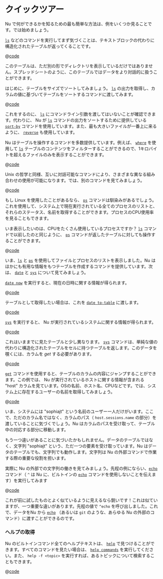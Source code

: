 # クイックツアー

Nu で何ができるかを知るための最も簡単な方法は、例をいくつか見ることです。では始めましょう。

[`ls`](/commands/docs/ls.md) などのコマンドを実行してまず気づくことは、テキストブロックの代わりに構造化されたテーブルが返ってくることです。

@[code](@snippets/introduction/ls_example.sh)

このテーブルは、ただ別の形でディレクトリを表示しているだけではありません。スプレッドシートのように、このテーブルではデータをより対話的に扱うことができます。

はじめに、テーブルをサイズでソートしてみましょう。 [`ls`](/commands/docs/ls.md) の出力を取得し、カラムの値に基づいてテーブルをソートするコマンドに渡してみます。

@[code](@snippets/introduction/ls_sort_by_reverse_example.sh)

これをするのに、 [`ls`](/commands/docs/ls.md) にコマンドライン引数を渡してはいないことが確認できます。代わりに、 Nu が [`ls`](/commands/docs/ls.md) コマンドの出力をソートするために提供している [`sort-by`](/commands/docs/sort-by.md) コマンドを使用しています。また、最も大きいファイルが一番上に来るように、 [`reverse`](/commands/docs/reverse.md) も使用しています。

Nu はテーブルを操作するコマンドを多数提供しています。例えば、 [`where`](/commands/docs/where.md) を使用して [`ls`](/commands/docs/ls.md) テーブルのコンテンツをフィルターすることができるので、1キロバイトを超えるファイルのみを表示することができます。

@[code](@snippets/introduction/ls_where_example.sh)

Unix の哲学と同様、互いに対話可能なコマンドにより、さまざまな異なる組み合わせの使用が可能になります。では、別のコマンドを見てみましょう。

@[code](@snippets/introduction/ps_example.sh)

もし Linux を使用したことがあるなら、 [`ps`](/commands/docs/ps.md) コマンドは馴染みがあるでしょう。これを使用して、システム上で現在実行されている全てのプロセスのリストと、それらのステータス、名前を取得することができます。プロセスのCPU使用率を見ることもできます。

いま表示したいのは、CPUをたくさん使用しているプロセスですか？ [`ls`](/commands/docs/ls.md) コマンドで以前したのと同じように、 [`ps`](/commands/docs/ps.md) コマンドが返したテーブルに対しても操作することができます。

@[code](@snippets/introduction/ps_where_example.sh)

いま、[`ls`](/commands/docs/ls.md) と [`ps`](/commands/docs/ps.md) を使用してファイルとプロセスのリストを表示しました。Nu はほかにも有用な情報をもつテーブルを作成するコマンドを提供しています。次は、 [`date`](/commands/docs/date.md) と [`sys`](/commands/docs/sys.md) について見てみましょう。

[`date now`](/commands/docs/date_now.md) を実行すると、現在の日時に関する情報が得られます。

@[code](@snippets/introduction/date_example.sh)

テーブルとして取得したい場合は、これを [`date to-table`](/commands/docs/date_to-table.md) に渡します。

@[code](@snippets/introduction/date_table_example.sh)

[`sys`](/commands/docs/sys.md) を実行すると、 Nu が実行されているシステムに関する情報が得られます。

@[code](@snippets/introduction/sys_example.sh)

これはいままでに見たテーブルと少し異なります。 [`sys`](/commands/docs/sys.md) コマンドは、単純な値の代わりに構造化されたテーブルをセルに持つテーブルを返します。このデータを覗くには、カラムを _get_ する必要があります。

@[code](@snippets/introduction/sys_get_example.sh)

[`get`](/commands/docs/get.md) コマンドを使用すると、テーブルのカラムの内容にジャンプすることができます。この例では、 Nu が実行されているホストに関する情報が含まれる "host" カラムを見ています。OSの名前、ホスト名、CPUなどです。では、システム上に存在するユーザーの名前を取得してみましょう。

@[code](@snippets/introduction/sys_get_nested_example.sh)

いま、システムには "sophiajt" という名前のユーザー一人だけがいます。ここで、ただのカラム名ではなく、カラムのパス（ `host.sessions.name` の部分）を渡していることに気づくでしょう。Nu はカラムのパスを受け取って、テーブル中の対応する部分に移動します。

もう一つ違いがあることに気づいたかもしれません。データのテーブルではなく、文字列 "sophiajt" という、ただ一つの要素を受け取っています。Nu はデータのテーブルでも、文字列でも動作します。文字列は Nu の外部コマンドで作業する際の重要な役割を担います。

実際に Nu の外部での文字列の働きを見てみましょう。先程の例にならい、[`echo`](/commands/docs/echo.md) コマンド（ `^` は Nu に、ビルトインの [`echo`](/commands/docs/echo.md) コマンドを使用しないことを伝えます）を実行してみます

@[code](@snippets/introduction/sys_get_external_echo_example.sh)

これが前に試したものとよく似ているように見えるなら鋭いです！これは似ていますが、一つ重要な違いがあります。先程の値で `^echo` を呼び出しました。これで、データをNu から [`echo`](/commands/docs/echo.md) （あるいは `git` のような、あらゆる Nu の外部のコマンド）に渡すことができるのです。

### ヘルプの取得

Nu のビルトインコマンド全てのヘルプテキストは、 [`help`](/commands/docs/help.md) で見つけることができます。すべてのコマンドを見たい場合は、 [`help commands`](/commands/docs/help_commands.md) を実行してください。また、 `help -f <topic>` を実行すれば、あるトピックについて検索することもできます。

@[code](@snippets/introduction/help_example.sh)
